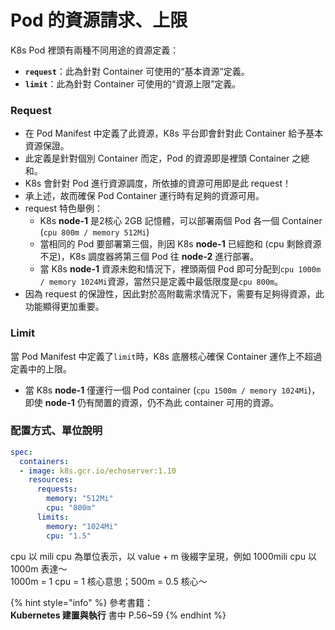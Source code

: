 # Pod 的資源請求、上限

K8s Pod 裡頭有兩種不同用途的資源定義：

* **`request`**：此為針對 Container 可使用的“基本資源”定義。
* **`limit`**：此為針對 Container 可使用的“資源上限”定義。

### Request

* 在 Pod Manifest 中定義了此資源，K8s 平台即會針對此 Container 給予基本資源保證。
* 此定義是針對個別 Container 而定，Pod 的資源即是裡頭 Container 之總和。
* K8s 會針對 Pod 進行資源調度，所依據的資源可用即是此 request！
* 承上述，故而確保 Pod Container 運行時有足夠的資源可用。
* request 特色舉例：
  * K8s **node-1** 是2核心 2GB 記憶體，可以部署兩個 Pod 各一個 Container \(`cpu 800m / memory 512Mi`\)
  * 當相同的 Pod 要部署第三個，則因 K8s **node-1** 已經飽和 \(cpu 剩餘資源不足\)，K8s 調度器將第三個 Pod 往 **node-2** 進行部署。
  * 當 K8s **node-1** 資源未飽和情況下，裡頭兩個 Pod 即可分配到`cpu 1000m / memory 1024Mi`資源，當然只是定義中最低限度是`cpu 800m`。
* 因為 request 的保證性，因此對於高附載需求情況下，需要有足夠得資源，此功能顯得更加重要。

### Limit

當 Pod Manifest 中定義了`limit`時，K8s 底層核心確保 Container 運作上不超過定義中的上限。

* 當 K8s **node-1** 僅運行一個 Pod container \(`cpu 1500m / memory 1024Mi`\)，即使 **node-1** 仍有閒置的資源，仍不為此 container 可用的資源。

### 配置方式、單位說明

```yaml
spec:
  containers:
  - image: k8s.gcr.io/echoserver:1.10
    resources:
      requests:
        memory: "512Mi"
        cpu: "800m"
      limits:
        memory: "1024Mi"
        cpu: "1.5"
```

cpu 以 mili cpu 為單位表示，以 value + m 後綴字呈現，例如 1000mili cpu 以 1000m 表達～  
1000m = 1 cpu = 1 核心意思；500m = 0.5 核心～





{% hint style="info" %}
參考書籍：  
**Kubernetes 建置與執行** 書中 P.56~59
{% endhint %}

